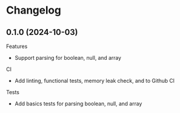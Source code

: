 # Changelog

## 0.1.0 (2024-10-03)

Features
- Support parsing for boolean, null, and array

CI
- Add linting, functional tests, memory leak check, and to Github CI

Tests
- Add basics tests for parsing boolean, null, and array
